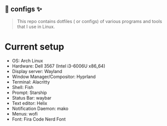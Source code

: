 ## :wrench: configs :sparkles:
> This repo contains dotfiles ( or configs) of various programs and tools that I use in Linux.

# Current setup
* OS: Arch Linux
* Hardware: Dell 3567 (Intel i3-6006U x86_64)
* Display server: Wayland
* Window Manager/Compositor: Hyprland
* Terminal: Alacritty
* Shell: Fish
* Prompt: Starship
* Status Bar: waybar
* Text editor: Helix
* Notification Daemon: mako
* Menus: wofi
* Font: Fira Code Nerd Font
